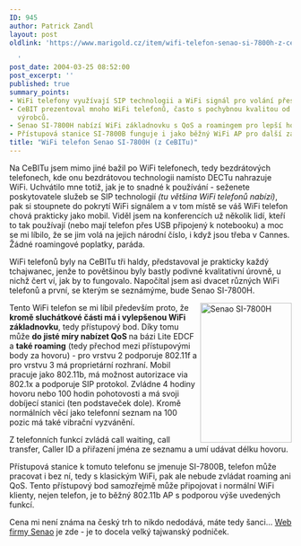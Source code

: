 ```yaml
---
ID: 945
author: Patrick Zandl
layout: post
oldlink: 'https://www.marigold.cz/item/wifi-telefon-senao-si-7800h-z-cebitu

  '
post_date: 2004-03-25 08:52:00
post_excerpt: ''
published: true
summary_points:
- WiFi telefony využívají SIP technologii a WiFi signál pro volání přes internet.
- CeBIT prezentoval mnoho WiFi telefonů, často s pochybnou kvalitou od tchajwanských
  výrobců.
- Senao SI-7800H nabízí WiFi základnovku s QoS a roamingem pro lepší hovory.
- Přístupová stanice SI-7800B funguje i jako běžný WiFi AP pro další zařízení.
title: "WiFi telefon Senao SI-7800H (z CeBITu)"
---
```


<p>
Na CeBITu jsem mimo jiné bažil po WiFi telefonech, tedy bezdrátových telefonech, kde onu bezdrátovou technologii namísto DECTu nahrazuje WiFi. Uchvátilo mne totiž, jak je to snadné k používání - seženete poskytovatele služeb se SIP technologií <EM>(tu většina WiFi telefonů nabízí)</EM>, pak si stoupnete do pokrytí WiFi signálem a v tom místě se váš WiFi telefon chová prakticky jako mobil. Viděl jsem na konferencích už několik lidí, kteří to tak používají (nebo mají telefon přes USB připojený k notebooku) a moc se mi líbilo, že se jim volá na jejich národní číslo, i když jsou třeba v Cannes. Žádné roamingové poplatky, paráda. </p>

<p>
WiFi telefonů byly na CeBITu tři haldy, představoval je prakticky každý tchajwanec, jenže to povětšinou byly bastly podivné kvalitativní úrovně, u nichž čert ví, jak by to fungovalo. Napočítal jsem asi dvacet různých WiFi telefonů a první, se kterým se seznámýme, bude Senao SI-7800H. </p>

<p>
<IMG height=249 alt="Senao SI-7800H" src="/wp-content/uploads/senao-wifitelefon.jpg" width=163 align=right>Tento WiFi telefon se mi líbil především proto, že <STRONG>kromě sluchátkové části má i vylepšenou WiFi základnovku</STRONG>, tedy přístupový bod. Díky tomu může <STRONG>do jisté míry nabízet QoS </STRONG>na bázi Lite EDCF a <STRONG>také roaming</STRONG> (tedy přechod mezi přístupovými body za hovoru) - pro vrstvu&#160;2 podporuje 802.11f a pro vrstvu 3 má proprietární rozhraní. Mobil pracuje jako 802.11b, má možnost autorizace via 802.1x a podporuje SIP protokol. Zvládne 4 hodiny hovoru nebo 100 hodin pohotovosti a má svoji dobíjecí stanici (ten podstaveček dole). Kromě normálních věcí jako telefonní seznam na 100 pozic má také vibrační vyzvánění.</p>

<p>
Z telefonních funkcí zvládá call waiting, call transfer, Caller ID a přiřazení jména ze seznamu a umí udávat délku hovoru. </p>

<p>
Přístupová stanice k tomuto telefonu se jmenuje SI-7800B, telefon může pracovat i bez ní, tedy s klasickým WiFi, pak ale nebude zvládat roaming ani QoS. Tento přístupový bod samozřejmě může připojovat i normální WiFi klienty, nejen telefon, je to běžný 802.11b AP s podporou výše uvedených funkcí. </p>

<p>
Cena mi není známa na český trh to nikdo nedodává, máte tedy šanci... <A href="http://www.senao.com.sg/" target=_blank>Web firmy Senao</A> je zde - je to docela velký tajwanský podniček.</p>
